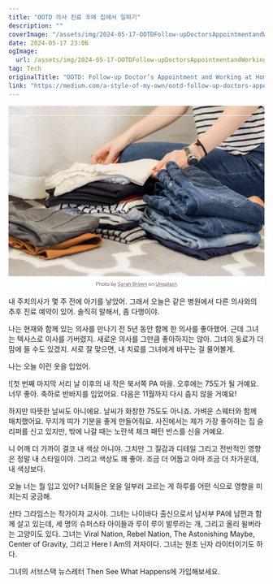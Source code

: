 ```yaml
---
title: "OOTD 의사 진료 후에 집에서 일하기"
description: ""
coverImage: "/assets/img/2024-05-17-OOTDFollow-upDoctorsAppointmentandWorkingatHome_0.png"
date: 2024-05-17 23:06
ogImage: 
  url: /assets/img/2024-05-17-OOTDFollow-upDoctorsAppointmentandWorkingatHome_0.png
tag: Tech
originalTitle: "OOTD: Follow-up Doctor’s Appointment and Working at Home"
link: "https://medium.com/a-style-of-my-own/ootd-follow-up-doctors-appointment-and-working-at-home-297835cc58a7"
---
```



<img src="/assets/img/2024-05-17-OOTDFollow-upDoctorsAppointmentandWorkingatHome_0.png" />

내 주치의사가 몇 주 전에 아기를 낳았어. 그래서 오늘은 같은 병원에서 다른 의사와의 추후 진료 예약이 있어. 솔직히 말해서, 좀 다행이야.

나는 현재와 함께 있는 의사를 만나기 전 5년 동안 함께 한 의사를 좋아했어. 근데 그녀는 텍사스로 이사를 가버렸지. 새로운 의사를 그만큼 좋아하지는 않아. 그녀의 동료가 더 맘에 들 수도 있겠지. 서로 잘 맞으면, 내 치료를 그녀에게 바꾸는 걸 물어볼게.

나는 오늘 이런 옷을 입었어.

<div class="content-ad"></div>


![첫 번째 마지막 서리 날 이후의 내 작은 북서쪽 PA 마을. 오후에는 75도가 될 거예요. 너무 좋아. 축하로 반바지를 입었어요. 다음은 11월까지 다시 춥지 않을 거예요!

하지만 따뜻한 날씨도 아니에요. 날씨가 화창한 75도도 아니죠. 가벼운 스웨터와 함께 매치했어요. 무지개 띠가 기분을 좋게 만들어줘요. 사진에서는 제가 가장 좋아하는 집 슬리퍼를 신고 있지만, 밖에 나갈 때는 노란색 체크 패턴 반스를 신을 거예요.



<div class="content-ad"></div>

니 어깨 더 가까이 결코 내 색상 아니야. 그치만 그 질감과 디테일 그리고 전반적인 영향은 정말 내 스타일이야. 그리고 색상도 꽤 좋아. 조금 더 어둡고 아마 조금 더 차가운데, 내 색상보다.

오늘 너는 뭘 입고 있어? 너희들은 옷을 일부러 고르는 게 하루를 어떤 식으로 영향을 미치는지 궁금해.

샨타 그라임스는 작가이자 교사야. 그녀는 나이바다 출신으로서 남서부 PA에 남편과 함께 살고 있는데, 세 명의 슈퍼스타 아이들과 루이 루이 발루라는 개, 그리고 올리 윌버라는 고양이도 있다. 그녀는 Viral Nation, Rebel Nation, The Astonishing Maybe, Center of Gravity, 그리고 Here I Am의 저자이다. 그녀는 원조 닌자 라이터이기도 하다.

그녀의 서브스택 뉴스레터 Then See What Happens에 가입해보세요.